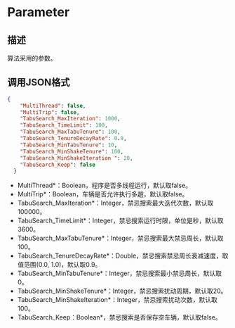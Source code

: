 # Parameter

## 描述

算法采用的参数。

## 调用JSON格式

```json
{
    "MultiThread": false,
    "MultiTrip": false,
    "TabuSearch_MaxIteration": 1000,
    "TabuSearch_TimeLimit": 100,
    "TabuSearch_MaxTabuTenure": 100,
    "TabuSearch_TenureDecayRate": 0.9,
    "TabuSearch_MinTabuTenure": 10,
    "TabuSearch_MinShakeTenure": 100,
    "TabuSearch_MinShakeIteration ": 20,
    "TabuSearch_Keep": false
  }
```
* MultiThread\*：Boolean，程序是否多线程运行，默认取false。
* MultiTrip\*：Boolean，车辆是否允许执行多趟，默认取false。
* TabuSearch_MaxIteration\*：Integer，禁忌搜索最大迭代次数，默认取100000。
* TabuSearch_TimeLimit\*：Integer，禁忌搜索运行时限，单位是秒，默认取3600。
* TabuSearch_MaxTabuTenure\*：Integer，禁忌搜索最大禁忌周长，默认取100。
* TabuSearch_TenureDecayRate\*：Double，禁忌搜索禁忌周长衰减速度，取值范围(0.0, 1.0)，默认取0.9。
* TabuSearch_MinTabuTenure\*：Integer，禁忌搜索最小禁忌周长，默认取0。
* TabuSearch_MinShakeTenure\*：Integer，禁忌搜索扰动周期，默认取20。
* TabuSearch_MinShakeIteration\*：Integer，禁忌搜索扰动次数，默认取100。
* TabuSearch_Keep：Boolean\*，禁忌搜索是否保存空车辆，默认取false。
